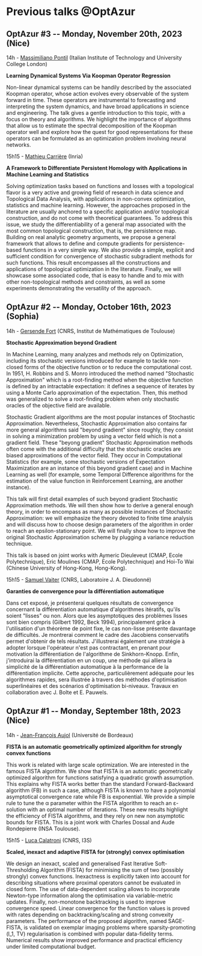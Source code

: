 # Previous talks @OptAzur

## OptAzur #3 -- Monday, November 20th, 2023 (Nice)

14h - [Massimiliano Pontil](https://www.iit.it/people-details/-/people/massimiliano-pontil) (Italian Institute of Technology and University College London)

**Learning Dynamical Systems Via Koopman Operator Regression**

Non-linear dynamical systems can be handily described by the associated Koopman operator, whose action evolves every observable of the system forward in time.
These operators are instrumental to forecasting and interpreting the system dynamics, and have broad applications in science and engineering.
The talk gives a gentle introduction to this topic, with a focus on theory and algorithms.
We highlight the importance of algorithms that allow us to estimate the spectral decomposition of the Koopman operator well and explore how the quest for good representations for these operators can be formulated as an optimization problem involving neural networks.

15h15 - [Mathieu Carrière](https://www-sop.inria.fr/members/Mathieu.Carriere/) (Inria)

**A Framework to Differentiate Persistent Homology with Applications in Machine Learning and Statistics**

Solving optimization tasks based on functions and losses with a topological flavor is a very active and growing field of research in data science and Topological Data Analysis, with applications in non-convex optimization, statistics and machine learning. However, the approaches proposed in the literature are usually anchored to a specific application and/or topological construction, and do not come with theoretical guarantees. To address this issue, we study the differentiability of a general map associated with the most common topological construction, that is, the persistence map. Building on real analytic geometry arguments, we propose a general framework that allows to define and compute gradients for persistence-based functions in a very simple way. We also provide a simple, explicit and sufficient condition for convergence of stochastic subgradient methods for such functions. This result encompasses all the constructions and applications of topological optimization in the literature. Finally, we will showcase some associated code, that is easy to handle and to mix with other non-topological methods and constraints, as well as some experiments demonstrating the versatility of the approach.

## OptAzur #2 -- Monday, October 16th, 2023 (Sophia)

14h - [Gersende Fort](https://perso.math.univ-toulouse.fr/gfort/) (CNRS, Institut de Mathématiques de Toulouse)

**Stochastic Approximation beyond Gradient**

In Machine Learning, many analyzes and methods rely on Optimization, including its stochastic versions introduced for example to tackle non-closed forms of the objective function or to reduce the computational cost.
In 1951, H. Robbins and S. Monro introduced the method named "Stochastic Approximation" which is a root-finding method when the objective function is defined by an intractable expectation: it defines a sequence of iterates by using a Monte Carlo approximation of the expectation. Then, this method was generalized to solve a root-finding problem when only stochastic oracles of the objective field are available.

Stochastic Gradient algorithms are the most popular instances of Stochastic Approximation. Nevertheless, Stochastic Approximation also contains far more general algorithms said "beyond gradient" since roughly, they consist in solving a minimization problem by using a vector field which is not a gradient field.  These "beyong gradient" Stochastic Approximation methods often come with the additional difficulty that the stochastic oracles are biased approximations of the vector field.   They occur in Computational Statistics (for example, some stochastic versions of Expectation Maximization are an instance of this beyond gradient case) and in Machine Learning as well (for example, some Temporal Difference algorithms for the estimation of the value function in Reinforcement Learning, are another instance).

This talk will first detail examples of such beyond gradient Stochastic Approximation methods. We will then show how to derive a general enough theory, in order to encompass as many as possible instances of Stochastic Approximation: we will emphasize the theory devoted to finite time analysis and will discuss how to choose design parameters of the algorithm in order to reach an epsilon-stationary point. We will finally show how to improve the original Stochastic Approximation scheme by plugging a variance reduction technique.

This talk is based on joint works with Aymeric Dieuleveut (CMAP, Ecole Polytechnique), Eric Moulines (CMAP, Ecole Polytechnique) and Hoi-To Wai (Chinese University of Hong-Kong, Hong-Kong).

15h15 - [Samuel Vaiter](https://samuelvaiter.com) (CNRS, Laboratoire J. A. Dieudonné)

**Garanties de convergence pour la différentiation automatique**

Dans cet exposé, je présenterai quelques résultats de convergence concernant la différentiation automatique d'algorithmes itératifs, qu'ils soient "lisses" ou non. Alors que les asymptotiques des problèmes lisses sont bien compris (Gilbert 1992, Beck 1994), principalement grâce à l'utilisation d'un théorème de point fixe, le cas non-lisse présente davantage de difficultés. Je montrerai comment le cadre des Jacobiens conservatifs permet d'obtenir de tels résultats. J'illustrerai également une stratégie à adopter lorsque l'opérateur n'est pas contractant, en prenant pour motivation la différentiation de l'algorithme de Sinkhorn-Knopp. Enfin, j'introduirai la différentiation en un coup, une méthode qui alliera la simplicité de la différentiation automatique à la performance de la différentiation implicite. Cette approche, particulièrement adéquate pour les algorithmes rapides, sera illustrée à travers des méthodes d'optimisation superlinéaires et des scénarios d'optimisation bi-niveaux. Travaux en collaboration avec J. Bolte et E. Pauwels.

## OptAzur #1 -- Monday, September 18th, 2023 (Nice)

14h - [Jean-François Aujol](https://www.math.u-bordeaux.fr/~jaujol/) (Université de Bordeaux)

**FISTA is an automatic geometrically optimized algorithm for strongly convex functions**

This work is related with large scale optimization. We are interested in the famous FISTA algorithm. We show that FISTA is an automatic geometrically optimized algorithm for functions satisfying a quadratic growth assumption. This explains why FISTA works better than the standard Forward-Backward algorithm (FB) in such a case, although FISTA is known to have a polynomial asymptotical convergence rate while FB is exponential. We provide a simple rule to tune the α parameter within the FISTA algorithm to reach an ε-solution with an optimal number of iterations. These new results highlight the efficiency of FISTA algorithms, and they rely on new non asymptotic bounds for FISTA.
This is a joint work with Charles Dossal and Aude Rondepierre (INSA Toulouse).

15h15 - [Luca Calatroni](https://sites.google.com/view/lucacalatroni/home) (CNRS, I3S)

**Scaled, inexact and adaptive FISTA for (strongly) convex optimisation**

We design an inexact, scaled and generalised Fast Iterative Soft-Thresholding Algorithm (FISTA) for minimising the sum of two (possibly strongly) convex functions. Inexactness is explicitly taken into account for describing situations where proximal operators cannot be evaluated in closed form. The use of data-dependent scaling allows to incorporate Newton-type information along the optimisation via variable-metric updates. Finally, non-monotone backtracking is used to improve convergence speed.  Linear convergence for the function values is proved with rates depending on backtracking/scaling and strong convexity parameters. The performance of the proposed algorithm, named SAGE-FISTA, is validated on exemplar imaging problems where sparsity-promoting (l_1, TV) regularisation is combined with popular data-fidelity terms. Numerical results show improved performance and practical efficiency under limited computational budget.